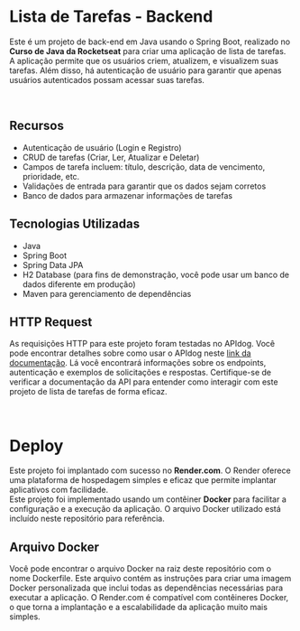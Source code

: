 # Lista de Tarefas - Backend

Este é um projeto de back-end em Java usando o Spring Boot, realizado no **Curso de Java da Rocketseat** para criar uma aplicação de lista de tarefas. A aplicação permite que os usuários criem, atualizem,
e visualizem suas tarefas. Além disso, há autenticação de usuário para garantir que apenas usuários autenticados possam acessar suas tarefas.

<br>

## Recursos
* Autenticação de usuário (Login e Registro)
* CRUD de tarefas (Criar, Ler, Atualizar e Deletar)
* Campos de tarefa incluem: título, descrição, data de vencimento, prioridade, etc.
* Validações de entrada para garantir que os dados sejam corretos
* Banco de dados para armazenar informações de tarefas

## Tecnologias Utilizadas
* Java
* Spring Boot
* Spring Data JPA
* H2 Database (para fins de demonstração, você pode usar um banco de dados diferente em produção)
* Maven para gerenciamento de dependências

## HTTP Request
As requisições HTTP para este projeto foram testadas no APIdog. Você pode encontrar detalhes sobre como usar o APIdog neste <a href="https://apidog.com/help/category/api-documentation" target="_blank">link da documentação</a>. Lá você encontrará informações sobre os endpoints, autenticação e exemplos de solicitações e respostas.
Certifique-se de verificar a documentação da API para entender como interagir com este projeto de lista de tarefas de forma eficaz.

<br>

# Deploy
Este projeto foi implantado com sucesso no **Render.com**. O Render oferece uma plataforma de hospedagem simples e eficaz que permite implantar aplicativos com facilidade. <br>
Este projeto foi implementado usando um contêiner **Docker** para facilitar a configuração e a execução da aplicação. O arquivo Docker utilizado está incluído neste repositório para referência.

## Arquivo Docker
Você pode encontrar o arquivo Docker na raiz deste repositório com o nome Dockerfile. Este arquivo contém as instruções para criar uma imagem Docker personalizada que inclui todas as dependências necessárias para executar a aplicação. O Render.com é compatível com contêineres Docker, o que torna a implantação e a escalabilidade da aplicação muito mais simples.
